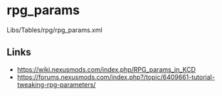 # rpg_params

Libs/Tables/rpg/rpg_params.xml

## Links
- https://wiki.nexusmods.com/index.php/RPG_params_in_KCD
- https://forums.nexusmods.com/index.php?/topic/6409661-tutorial-tweaking-rpg-parameters/
